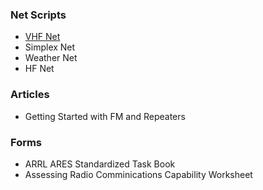 ### Net Scripts

- [VHF Net](vhf-net.html)
- Simplex Net
- Weather Net
- HF Net

### Articles

- Getting Started with FM and Repeaters

### Forms

- ARRL ARES Standardized Task Book
- Assessing Radio Comminications Capability Worksheet